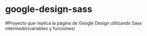 # google-design-sass
#Proyecto que replica la página de Google Design utilizando Sass intermedio(variables y funciones)
